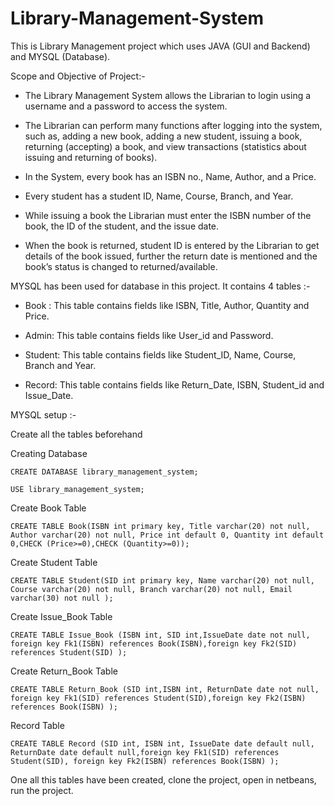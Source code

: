 
# Library-Management-System


This is Library Management project which uses JAVA (GUI and Backend) and MYSQL (Database).

Scope and Objective of Project:-

  - The Library Management System allows the Librarian to login using a username and a password to access the system. 

  - The Librarian can perform many functions after logging into the system, such as, adding a new book, adding a new student, issuing a book, returning (accepting) a book, and view transactions (statistics about issuing and returning of books).

  - In the System, every book has an ISBN no., Name, Author, and a Price. 

  - Every student has a student ID, Name, Course, Branch, and Year.

  - While issuing a book the Librarian must enter the ISBN number of the book, the ID of the student, and the issue date. 

  - When the book is returned, student ID is entered by the Librarian to get details of the book issued, further the return date is mentioned and the book’s status is changed to returned/available.


MYSQL has been used for database in this project. It contains 4 tables :- 

 - Book : This table contains fields like ISBN, Title, Author, Quantity and Price.
    
  -	Admin: This table contains fields like User_id and Password.
    
  -	Student: This table contains fields like Student_ID, Name, Course, Branch and Year. 
  
  -	Record: This table contains fields like Return_Date, ISBN, Student_id and Issue_Date.

MYSQL setup :- 
 
Create all the tables beforehand

Creating Database

    CREATE DATABASE library_management_system;

    USE library_management_system;

Create Book Table

    CREATE TABLE Book(ISBN int primary key, Title varchar(20) not null, Author varchar(20) not null, Price int default 0, Quantity int default 0,CHECK (Price>=0),CHECK (Quantity>=0));

Create Student Table

    CREATE TABLE Student(SID int primary key, Name varchar(20) not null, Course varchar(20) not null, Branch varchar(20) not null, Email varchar(30) not null );

Create Issue_Book Table

    CREATE TABLE Issue_Book (ISBN int, SID int,IssueDate date not null, foreign key Fk1(ISBN) references Book(ISBN),foreign key Fk2(SID) references Student(SID) ); 

Create Return_Book Table

    CREATE TABLE Return_Book (SID int,ISBN int, ReturnDate date not null, foreign key Fk1(SID) references Student(SID),foreign key Fk2(ISBN) references Book(ISBN) );

Record Table

    CREATE TABLE Record (SID int, ISBN int, IssueDate date default null, ReturnDate date default null,foreign key Fk1(SID) references Student(SID), foreign key Fk2(ISBN) references Book(ISBN) ); 

One all this tables have been created, clone the project, open in netbeans, run the project.






